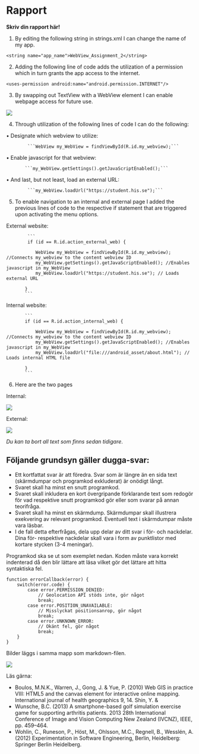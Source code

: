 
# Rapport

**Skriv din rapport här!**


1. By editing the following string in strings.xml I can change the name of my app.

``` <string name="app_name">WebView_Assignment_2</string> ```

2. Adding the following line of code adds the utilization of a permission which in turn grants the app access to the internet.

``` <uses-permission android:name="android.permission.INTERNET"/> ```

3. By swapping out TextView with a WebView element I can enable webpage access for future use.

![](3_Webview.png)

4. Through utilization of the following lines of code I can do the following:

 • Designate which webview to utilize:

            ```WebView my_WebView = findViewById(R.id.my_webview);```

 • Enable javascript for that webview:

           ```my_WebView.getSettings().getJavaScriptEnabled();```

 • And last, but not least, load an external URL:

            ```my_WebView.loadUrl("https://student.his.se");```


5. To enable navigation to an internal and external page I added the previous lines of code to the respective if statement that are triggered upon activating the menu options.


External website:


            ```
            if (id == R.id.action_external_web) {

               WebView my_WebView = findViewById(R.id.my_webview); //Connects my_webview to the content webview ID
               my_WebView.getSettings().getJavaScriptEnabled(); //Enables javascript in my_WebView
               my_WebView.loadUrl("https://student.his.se"); // Loads external URL

           }
           ```


Internal website:


           ```
           if (id == R.id.action_internal_web) {

               WebView my_WebView = findViewById(R.id.my_webview); //Connects my_webview to the content webview ID
               my_WebView.getSettings().getJavaScriptEnabled(); //Enables javascript in my_WebView
               my_WebView.loadUrl("file:///android_asset/about.html"); // Loads internal HTML file

           }
           ```


6. Here are the two pages


Internal:


![](6_Internal.png)

External:


![](6_External.png)




_Du kan ta bort all text som finns sedan tidigare_.

## Följande grundsyn gäller dugga-svar:

- Ett kortfattat svar är att föredra. Svar som är längre än en sida text (skärmdumpar och programkod exkluderat) är onödigt långt.
- Svaret skall ha minst en snutt programkod.
- Svaret skall inkludera en kort övergripande förklarande text som redogör för vad respektive snutt programkod gör eller som svarar på annan teorifråga.
- Svaret skall ha minst en skärmdump. Skärmdumpar skall illustrera exekvering av relevant programkod. Eventuell text i skärmdumpar måste vara läsbar.
- I de fall detta efterfrågas, dela upp delar av ditt svar i för- och nackdelar. Dina för- respektive nackdelar skall vara i form av punktlistor med kortare stycken (3-4 meningar).

Programkod ska se ut som exemplet nedan. Koden måste vara korrekt indenterad då den blir lättare att läsa vilket gör det lättare att hitta syntaktiska fel.

```
function errorCallback(error) {
    switch(error.code) {
        case error.PERMISSION_DENIED:
            // Geolocation API stöds inte, gör något
            break;
        case error.POSITION_UNAVAILABLE:
            // Misslyckat positionsanrop, gör något
            break;
        case error.UNKNOWN_ERROR:
            // Okänt fel, gör något
            break;
    }
}
```

Bilder läggs i samma mapp som markdown-filen.

![](android.png)

Läs gärna:

- Boulos, M.N.K., Warren, J., Gong, J. & Yue, P. (2010) Web GIS in practice VIII: HTML5 and the canvas element for interactive online mapping. International journal of health geographics 9, 14. Shin, Y. &
- Wunsche, B.C. (2013) A smartphone-based golf simulation exercise game for supporting arthritis patients. 2013 28th International Conference of Image and Vision Computing New Zealand (IVCNZ), IEEE, pp. 459–464.
- Wohlin, C., Runeson, P., Höst, M., Ohlsson, M.C., Regnell, B., Wesslén, A. (2012) Experimentation in Software Engineering, Berlin, Heidelberg: Springer Berlin Heidelberg.
